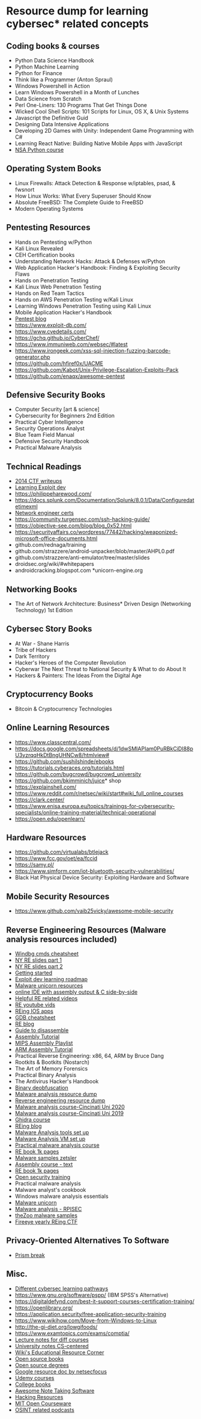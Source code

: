 # Resource dump for learning cybersec* related concepts

## Coding books & courses
* Python Data Science Handbook
* Python Machine Learning
* Python for Finance
* Think like a Programmer (Anton Spraul)
* Windows Powershell in Action
* Learn Windows Powershell in a Month of Lunches
* Data Science from Scratch
* Perl One-Liners: 130 Programs That Get Things Done
* Wicked Cool Shell Scripts: 101 Scripts for Linux, OS X, & Unix Systems
* Javascript the Definitive Guid
* Designing Data Intensive Applications
* Developing 2D Games with Unity: Independent Game Programming with C#
* Learning React Native: Building Native Mobile Apps with JavaScript
* [NSA Python course](https://nsa.sfo2.digitaloceanspaces.com/comp3321.pdf)

## Operating System Books
* Linux Firewalls: Attack Detection & Response w/iptables, psad, & fwsnort
* How Linux Works: What Every Superuser Should Know
* Absolute FreeBSD: The Complete Guide to FreeBSD
* Modern Operating Systems

## Pentesting Resources
* Hands on Pentesting w/Python
* Kali Linux Revealed
* CEH Certification books
* Understanding Network Hacks: Attack & Defenses w/Python
* Web Application Hacker's Handbook: Finding & Exploiting Security Flaws
* Hands on Penetration Testing
* Kali Linux Web Penetration Testing
* Hands on Red Team Tactics
* Hands on AWS Penetration Testing w/Kali Linux
* Learning Windows Penetration Testing using Kali Linux
* Mobile Application Hacker's Handbook
* [Pentest blog](https://www.hackingarticles.in/penetration-testing/)
* https://www.exploit-db.com/
* https://www.cvedetails.com/
* https://gchq.github.io/CyberChef/
* https://www.immuniweb.com/websec/#latest
* https://www.irongeek.com/xss-sql-injection-fuzzing-barcode-generator.php
* https://github.com/hfiref0x/UACME
* https://github.com/Kabot/Unix-Privilege-Escalation-Exploits-Pack
* https://github.com/enaqx/awesome-pentest


## Defensive Security Books
* Computer Security [art & science]
* Cybersecurity for Beginners 2nd Edition
* Practical Cyber Intelligence
* Security Operations Analyst
* Blue Team Field Manual
* Defensive Security Handbook
* Practical Malware Analysis



## Technical Readings
* [2014 CTF writeups](https://github.com/ctfs/write-ups-2014)
* [Learning Exploit dev](https://null-byte.wonderhowto.com/how-to/exploit-development-everything-you-need-know-0167801/)
* https://philippeharewood.com/
* https://docs.splunk.com/Documentation/Splunk/8.0.1/Data/Configuredatetimexml
* [Network engineer certs](https://www.routerfreak.com/top-10-certifications-network-engineers/)
* https://community.turgensec.com/ssh-hacking-guide/
* https://objective-see.com/blog/blog_0x52.html
* https://securityaffairs.co/wordpress/77442/hacking/weaponized-microsoft-office-documents.html
* github.com/rednaga/training
* github.com/strazzere/android-unpacker/blob/master/AHPL0.pdf
* github.com/strazzere/anti-emulator/tree/master/slides
* droidsec.org/wiki/#whitepapers
* androidcracking.blogspot.com
*unicorn-engine.org

## Networking Books
* The Art of Network Architecture: Business* Driven Design (Networking Technology) 1st Edition

## Cybersec Story Books
* At War - Shane Harris
* Tribe of Hackers
* Dark Territory
* Hacker's Heroes of the Computer Revolution
* Cyberwar The Next Threat to National Security & What to do About It
* Hackers & Painters: The Ideas From the Digital Age

## Cryptocurrency Books
* Bitcoin & Cryptocurrency Technologies

## Online Learning Resources

* https://www.classcentral.com/
* https://docs.google.com/spreadsheets/d/1dwSMIAPIam0PuRBkCiDI88pU3yzrqqHkDtBngUHNCw8/htmlview#
* https://github.com/sushilshinde/ebooks
* https://tutorials.cyberaces.org/tutorials.html
* https://github.com/bugcrowd/bugcrowd_university
* https://github.com/bkimminich/juice* shop
* https://explainshell.com/
* https://www.reddit.com/r/netsec/wiki/start#wiki_full_online_courses
* https://clark.center/
* https://www.enisa.europa.eu/topics/trainings-for-cybersecurity-specialists/online-training-material/technical-operational
* https://open.edu/openlearn/

## Hardware Resources
* https://github.com/virtualabs/btlejack
* https://www.fcc.gov/oet/ea/fccid
* https://samy.pl/
* https://www.simform.com/iot-bluetooth-security-vulnerabilities/
* Black Hat Physical Device Security: Exploiting Hardware and Software

## Mobile Security Resources
* https://www.github.com/vaib25vicky/awesome-mobile-security

## Reverse Engineering Resources (Malware analysis resources included)
* [Windbg cmds cheatsheet](http://www.windbg.info/doc/1-common-cmds.html)
* [NY RE slides part 1](https://prezi.com/a5tm-lf0879-/reverse-engineering-101-nyupoly-2010/)
* [NY RE slides part 2](https://prezi.com/e5a2tumdqocj/reverse-engineering-102-nyupoly-2010/)
* [Getting started](https://www.reddit.com/r/ReverseEngineering/comments/12ajwc/how_to_start_out_in_reverse_engineering/)
* [Exploit dev learning roadmap](https://www.reddit.com/r/ExploitDev/comments/7zdrzc/exploit_development_learning_roadmap/)
* [Malware unicorn resources](https://malwareunicorn.org/#/resources)
* [online IDE with assembly output & C side-by-side](https://godbolt.org/)
* [Helpful RE related videos](https://0xevilc0de.com/category/video-series/)
* [RE youtube vids](https://www.youtube.com/user/jstrosch)
* [REing IOS apps](https://github.com/ivRodriguezCA/RE-IOS-Apps)
* [GDB cheatsheet](https://darkdust.net/files/GDB%20Cheat%20Sheet.pdf)
* [RE blog](https://www.megabeets.net/)
* [Guide to disassemble](https://gist.github.com/jarun/ea47cc31f1b482d5586138472139d090)
* [Assembly Tutorial](https://cs.lmu.edu/~ray/notes/nasmtutorial/)
* [MIPS Assembly Playlist](https://m.youtube.com/playlist?list=PL5b07qlmA3P6zUdDf-o97ddfpvPFuNa5A)
* [ARM Assembly Tutorial](https://azeria-labs.com/writing-arm-assembly-part-1)
* Practical Reverse Engineering: x86, 64, ARM by Bruce Dang
* Rootkits & Bootkits (Nostarch)
* The Art of Memory Forensics
* Practical Binary Analysis
* The Antivirus Hacker's Handbook
* [Binary deobfuscation](https://github.com/malrev/ABD/blob/master/README.md)
* [Malware analysis resource dump](https://github.com/rshipp/awesome-malware-analysis)
* [Reverse engineering resource dump](https://github.com/tylerha97/awesome-reversing)
* [Malware analysis course-Cincinati Uni 2020](https://class.malware.re/)
* [Malware analysis course-Cincinati Uni 2019](http://class.snusbaum.com/)
* [Ghidra course](https://github.com/NationalSecurityAgency/ghidra/tree/master/GhidraDocs/GhidraClass/Beginner)
* [REing blog](https://mrt4ntr4.github.io/categories)
* [Malware Analysis tools set up](https://www.fireeye.com/blog/threat-research/2018/11/flare-vm-update.html)
* [Malware Analysis VM set up](https://github.com/1d8/CybersecLearning/blob/master/MalwareLabSetup.pdf)
* [Practical malware analysis course](https://samsclass.info/126/126_S17.shtml)
* [RE book 1k pages](https://torus.company/9f0911c0a4bb7d20eb8bab286a2c109fa85c44c6/RE4B-EN.pdf)
* [Malware samples zetsler](https://zeltser.com/malware-sample-sources/)
* [Assembly course - text](https://revers.engineering/applied-re-accelerated-assembly-p1/)
* [RE book 1k pages](https://torus.company/9f0911c0a4bb7d20eb8bab286a2c109fa85c44c6/RE4B-EN.pdf)
* [Open security training](http://opensecuritytraining.info/) 
* Practical malware analysis
* Malware analyst's cookbook
* Windows malware analysis essentials
* [Malware unicorn](https://malwareunicorn.org/workshops/re101.html#0) 
* [Malware analysis - RPISEC](https://github.com/RPISEC/Malware)
* [theZoo malware samples](https://github.com/ytisf/theZoo)
* [Fireeye yearly REing CTF](https://www.fireeye.com/blog/threat-research/2017/10/2017-flare-on-challenge-solutions.html)

## Privacy-Oriented Alternatives To Software
* [Prism break](https://prism-break.org/en/categories/)

## Misc.
* [Different cybersec learning pathways](https://twitter.com/Fox0x01/status/1238636233649250304)
* https://www.gnu.org/software/pspp/ (IBM SPSS's Alternative)
* https://digitaldefynd.com/best-it-support-courses-certification-training/
* https://openlibrary.org/
* https://application.security/free-application-security-training
* https://www.wikihow.com/Move-from-Windows-to-Linux
* http://the-gi-diet.org/lowgifoods/
* https://www.examtopics.com/exams/comptia/
* [Lecture notes for diff courses](https://www.studocu.com/en)
* [University notes CS-centered](https://github.com/alptheexplorer/epflLectureNotes)
* [Wiki's Educational Resource Corner](https://en.wikiversity.org/wiki/Wikiversity:Main_Page)
* [Open source books](https://openstax.org/)
* [Open source degrees](https://github.com/ossu/)
* [Google resource doc by netsecfocus](https://docs.google.com/spreadsheets/d/12bT8APhWsLP8mBtWCYu4MLftwG1cPmIL25AEBtXDno/htmlview#)
* [Udemy courses](http://freecoursesite.com)
* [College books](https://m.imgur.com/gallery/y7KXKyG)
* [Awesome Note Taking Software](https://linuxconfig.org/how-to-install-latex-on-ubuntu-18-04-bionic-beaver-linux)
* [Hacking Resources](https://github.com/Hack-with-Github/Awesome-Hacking)
* [MIT Open Courseware](https://ocw.mit.edu/courses/electrical-engineering-and-computer-science/6-858-computer-systems-security-fall-2014/)
* [OSINT related podcasts](https://www.learnallthethings.net/creepyosint)
